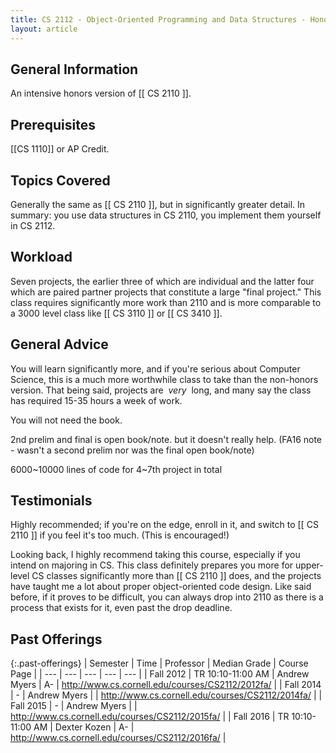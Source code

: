 ```yaml
---
title: CS 2112 - Object-Oriented Programming and Data Structures - Honors
layout: article
---
```


## General Information

An intensive honors version of [[ CS 2110 ]].

## Prerequisites

[[CS 1110]] or AP Credit.

## Topics Covered

Generally the same as [[ CS 2110 ]], but in significantly greater detail. In summary: you use data structures in CS 2110, you implement them yourself in CS 2112.

## Workload

Seven projects, the earlier three of which are individual and the latter four which are paired partner projects that constitute a large "final project." This class requires significantly more work than 2110 and is more comparable to a 3000 level class like [[ CS 3110 ]] or [[ CS 3410 ]].

## General Advice

You will learn significantly more, and if you're serious about Computer Science, this is a much more worthwhile class to take than the non-honors version. That being said, projects are  _very_  long, and many say the class has required 15-35 hours a week of work.

You will not need the book.

2nd prelim and final is open book/note. but it doesn't really help. (FA16 note - wasn't a second prelim nor was the final open book/note)

6000~10000 lines of code for 4~7th project in total

## Testimonials

Highly recommended; if you're on the edge, enroll in it, and switch to [[ CS 2110 ]] if you feel it's too much. (This is encouraged!)

Looking back, I highly recommend taking this course, especially if you intend on majoring in CS. This class definitely prepares you more for upper-level CS classes significantly more than [[ CS 2110 ]] does, and the projects have taught me a lot about proper object-oriented code design. Like said before, if it proves to be difficult, you can always drop into 2110 as there is a process that exists for it, even past the drop deadline.

## Past Offerings

{:.past-offerings}
| Semester | Time | Professor | Median Grade | Course Page |
| --- | --- | --- | --- | --- |
| Fall 2012 | TR 10:10-11:00 AM | Andrew Myers | A- | http://www.cs.cornell.edu/courses/CS2112/2012fa/ |
| Fall 2014 | - | Andrew Myers |  | http://www.cs.cornell.edu/courses/CS2112/2014fa/ |
| Fall 2015 | - | Andrew Myers |  | http://www.cs.cornell.edu/courses/CS2112/2015fa/ |
| Fall 2016 | TR 10:10-11:00 AM | Dexter Kozen | A- | http://www.cs.cornell.edu/courses/CS2112/2016fa/ |